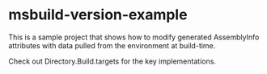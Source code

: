 # msbuild-version-example

This is a sample project that shows how to modify generated AssemblyInfo
attributes with data pulled from the environment at build-time.

Check out Directory.Build.targets for the key implementations.
